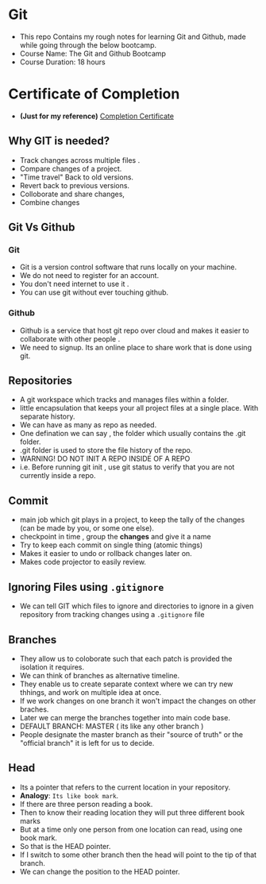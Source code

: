 # Git
* This repo Contains my rough notes for learning Git and Github, made while going through the below bootcamp. 
* Course Name: The Git and Github Bootcamp
* Course Duration: 18 hours 

# Certificate of Completion
- **(Just for my reference)** [Completion Certificate](https://udemy-certificate.s3.amazonaws.com/image/UC-48d5964c-a4db-459b-a652-835af3ccc754.jpg)


## Why GIT is needed? 
* Track changes across multiple files . 
* Compare changes of a project. 
* "Time travel" Back to old versions. 
* Revert back to previous versions. 
* Colloborate and share changes,
* Combine changes

## Git Vs Github
### Git
* Git is a version control software that runs locally on your machine. 
* We do not need to register for an account. 
* You don't need internet to use it . 
* You can use git without ever touching github.


### Github
* Github is a service that host git repo over cloud and makes it easier to collaborate with other people . 
* We need to signup. Its an online place to share work that is done using git. 


## Repositories
* A git workspace which tracks and manages files within a folder. 
* little encapsulation that keeps your all project files at a single place. With separate history. 
* We can have as many as repo as needed. 
* One defination we can say , the folder which usually contains the .git folder. 
* .git folder is used to store the file history of the repo. 
* WARNING! DO NOT INIT A REPO INSIDE OF A REPO
* i.e. Before running git init , use git status to verify that you are not currently inside a repo.

## Commit
* main job which git plays in a project, to keep the tally of the changes (can be made by you, or some one else).
* checkpoint in time , group the **changes** and give it a name
* Try to keep each commit on single thing (atomic things)
* Makes it easier to undo or rollback changes later on. 
* Makes code projector to easily review. 

## Ignoring Files using `.gitignore`
* We can tell GIT which files to ignore and directories to ignore in a given repository from tracking changes using a `.gitignore` file 


## Branches
* They allow us to coloborate such that each patch is provided the isolation it requires. 
* We can think of branches as alternative timeline. 
* They enable us to create separate context where we can try new thhings, and work on multiple idea at once. 
* If we work changes on one branch it won't impact the changes on other braches. 
* Later we can merge the branches together into main code base. 
* DEFAULT BRANCH: MASTER ( its like any other branch )
* People designate the master branch as their "source of truth" or the "official branch" it is left for us to decide. 


## Head
* Its a pointer that refers to the current location in your repository. 
* **Analogy**: `Its like book mark`. 
* If there are three person reading a book. 
* Then to know their reading location they will put three different book marks 
* But at a time only one person from one location can read, using one book mark. 
* So that is the HEAD pointer. 
* If I switch to some other branch then the head will point to the tip of that branch. 
* We can change the position to the HEAD pointer. 

